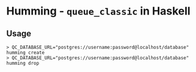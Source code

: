 # Humming - `queue_classic` in Haskell

## Usage

    > QC_DATABASE_URL="postgres://username:password@localhost/database" humming create
    > QC_DATABASE_URL="postgres://username:password@localhost/database" humming drop
